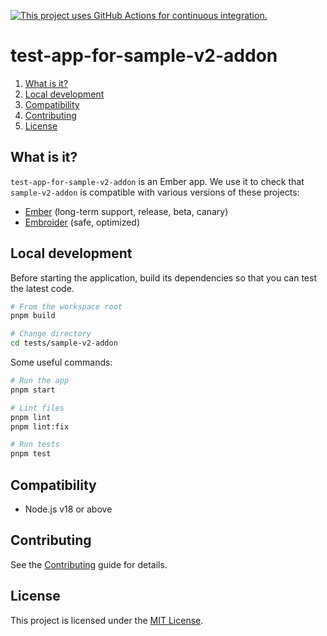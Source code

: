 [![This project uses GitHub Actions for continuous integration.](https://github.com/ijlee2/embroider-css-modules/actions/workflows/ci.yml/badge.svg)](https://github.com/ijlee2/embroider-css-modules/actions/workflows/ci.yml)

# test-app-for-sample-v2-addon

1. [What is it?](#what-is-it)
1. [Local development](#local-development)
1. [Compatibility](#compatibility)
1. [Contributing](#contributing)
1. [License](#license)


## What is it?

`test-app-for-sample-v2-addon` is an Ember app. We use it to check that `sample-v2-addon` is compatible with various versions of these projects:

- [Ember](https://emberjs.com/releases/) (long-term support, release, beta, canary)
- [Embroider](https://github.com/embroider-build/embroider/) (safe, optimized)


## Local development

Before starting the application, build its dependencies so that you can test the latest code.

```sh
# From the workspace root
pnpm build

# Change directory
cd tests/sample-v2-addon
```

Some useful commands:

```sh
# Run the app
pnpm start

# Lint files
pnpm lint
pnpm lint:fix

# Run tests
pnpm test
```


## Compatibility

- Node.js v18 or above


## Contributing

See the [Contributing](../../CONTRIBUTING.md) guide for details.


## License

This project is licensed under the [MIT License](../../LICENSE.md).

